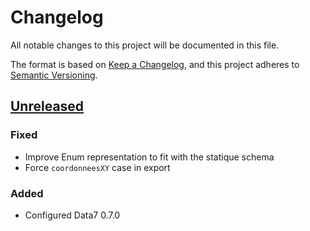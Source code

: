 # Changelog

All notable changes to this project will be documented in this file.

The format is based on [Keep a Changelog](https://keepachangelog.com/en/1.1.0/),
and this project adheres to
[Semantic Versioning](https://semver.org/spec/v2.0.0.html).

## [Unreleased]

### Fixed

- Improve Enum representation to fit with the statique schema
- Force `coordonneesXY` case in export

### Added

- Configured Data7 0.7.0

[unreleased]: https://github.com/MTES-MCT/qualicharge/
